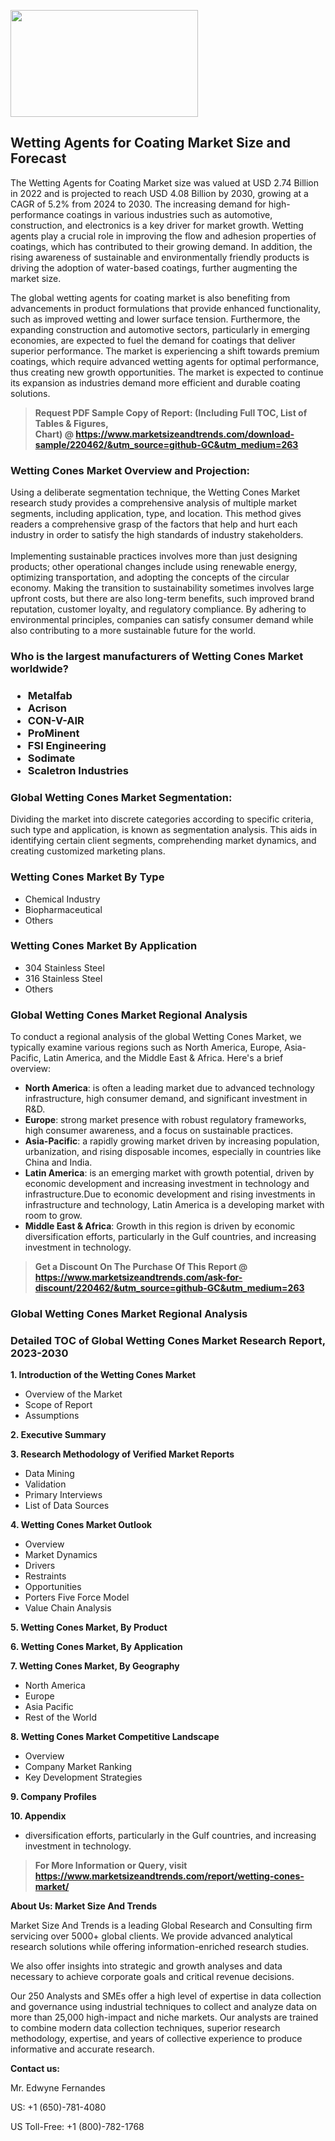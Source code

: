 <p><img class="alignnone size-medium wp-image-20088" src="https://ffe5etoiles.com/wp-content/uploads/2024/12/MST1-300x171.png" alt="" width="300" height="171" /></p><h2>Wetting Agents for Coating Market Size and Forecast</h2><p>The Wetting Agents for Coating Market size was valued at USD 2.74 Billion in 2022 and is projected to reach USD 4.08 Billion by 2030, growing at a CAGR of 5.2% from 2024 to 2030. The increasing demand for high-performance coatings in various industries such as automotive, construction, and electronics is a key driver for market growth. Wetting agents play a crucial role in improving the flow and adhesion properties of coatings, which has contributed to their growing demand. In addition, the rising awareness of sustainable and environmentally friendly products is driving the adoption of water-based coatings, further augmenting the market size.</p><p>The global wetting agents for coating market is also benefiting from advancements in product formulations that provide enhanced functionality, such as improved wetting and lower surface tension. Furthermore, the expanding construction and automotive sectors, particularly in emerging economies, are expected to fuel the demand for coatings that deliver superior performance. The market is experiencing a shift towards premium coatings, which require advanced wetting agents for optimal performance, thus creating new growth opportunities. The market is expected to continue its expansion as industries demand more efficient and durable coating solutions.</p></p><blockquote id="" class=""><strong>Request PDF Sample Copy of Report: (Including Full TOC, List of Tables &amp; Figures, Chart)&nbsp;@&nbsp;<strong><a href="https://www.marketsizeandtrends.com/download-sample/220462/&utm_source=github-GC&utm_medium=263" target="_blank">https://www.marketsizeandtrends.com/download-sample/220462/&utm_source=github-GC&utm_medium=263</a></strong></strong></blockquote><h3 id="" class="">Wetting Cones Market&nbsp;Overview and Projection:</h3><p id="" class="">Using a deliberate segmentation technique, the Wetting Cones Market research study provides a comprehensive analysis of multiple market segments, including application, type, and location. This method gives readers a comprehensive grasp of the factors that help and hurt each industry in order to satisfy the high standards of industry stakeholders. <br /> <br />Implementing sustainable practices involves more than just designing products; other operational changes include using renewable energy, optimizing transportation, and adopting the concepts of the circular economy. Making the transition to sustainability sometimes involves large upfront costs, but there are also long-term benefits, such improved brand reputation, customer loyalty, and regulatory compliance. By adhering to environmental principles, companies can satisfy consumer demand while also contributing to a more sustainable future for the world.</p><h3 id="" class="">Who is the largest manufacturers of&nbsp;Wetting Cones Market worldwide?</h3><h3 class=""><p><ul><li>Metalfab </li><li> Acrison </li><li> CON-V-AIR </li><li> ProMinent </li><li> FSI Engineering </li><li> Sodimate </li><li> Scaletron Industries</li></ul></p></h3><h3 id="" class="">Global&nbsp;Wetting Cones Market Segmentation:</h3><p id="" class="">Dividing the market into discrete categories according to specific criteria, such type and application, is known as segmentation analysis. This aids in identifying certain client segments, comprehending market dynamics, and creating customized marketing plans.</p><h3 id="" class="">Wetting Cones Market&nbsp;By Type</h3><p><p><ul><li>Chemical Industry</li><li> Biopharmaceutical</li><li> Others</p></li></ul></p></p><h3 id="" class="">Wetting Cones Market&nbsp;By Application</h3><p class=""><p><ul><li>304 Stainless Steel</li><li> 316 Stainless Steel</li><li> Others</li></ul></p></p><h3 id="" class="">Global Wetting Cones Market Regional Analysis</h3><p id="" class="">To conduct a regional analysis of the global Wetting Cones Market, we typically examine various regions such as North America, Europe, Asia-Pacific, Latin America, and the Middle East &amp; Africa. Here's a brief overview:</p><ul><li><strong>North America</strong>: is often a leading market due to advanced technology infrastructure, high consumer demand, and significant investment in R&amp;D.</li><li><strong>Europe</strong>: strong market presence with robust regulatory frameworks, high consumer awareness, and a focus on sustainable practices.</li><li><strong>Asia-Pacific</strong>: a rapidly growing market driven by increasing population, urbanization, and rising disposable incomes, especially in countries like China and India.</li><li><strong>Latin America</strong>: is an emerging market with growth potential, driven by economic development and increasing investment in technology and infrastructure.Due to economic development and rising investments in infrastructure and technology, Latin America is a developing market with room to grow.</li><li><strong>Middle East &amp; Africa</strong>: Growth in this region is driven by economic diversification efforts, particularly in the Gulf countries, and increasing investment in technology.</li></ul><blockquote id="" class=""><strong>Get a Discount On The Purchase Of This Report @ <strong><a href="https://www.marketsizeandtrends.com/ask-for-discount/220462/&utm_source=github-GC&utm_medium=263" target="_blank">https://www.marketsizeandtrends.com/ask-for-discount/220462/&utm_source=github-GC&utm_medium=263</a></strong></strong></blockquote><h3 id="" class="">Global Wetting Cones Market Regional Analysis</h3><h3 id="" class="">Detailed TOC of Global Wetting Cones Market Research Report, 2023-2030</h3><p id="" class=""><strong>1. Introduction of the Wetting Cones Market</strong></p><ul><li>Overview of the Market</li><li>Scope of Report</li><li>Assumptions</li></ul><p id="" class=""><strong>2. Executive Summary</strong></p><p id="" class=""><strong>3. Research Methodology of Verified Market Reports</strong></p><ul><li>Data Mining</li><li>Validation</li><li>Primary Interviews</li><li>List of Data Sources</li></ul><p id="" class=""><strong>4. Wetting Cones Market Outlook</strong></p><ul><li>Overview</li><li>Market Dynamics</li><li>Drivers</li><li>Restraints</li><li>Opportunities</li><li>Porters Five Force Model</li><li>Value Chain Analysis</li></ul><p id="" class=""><strong>5. Wetting Cones Market, By Product</strong></p><p id="" class=""><strong>6. Wetting Cones Market, By Application</strong></p><p id="" class=""><strong>7. Wetting Cones Market, By Geography</strong></p><ul><li>North America</li><li>Europe</li><li>Asia Pacific</li><li>Rest of the World</li></ul><p id="" class=""><strong>8. Wetting Cones Market Competitive Landscape</strong></p><ul><li>Overview</li><li>Company Market Ranking</li><li>Key Development Strategies</li></ul><p id="" class=""><strong>9. Company Profiles</strong></p><p id="" class=""><strong>10. Appendix</strong></p><ul><li>diversification efforts, particularly in the Gulf countries, and increasing investment in technology.</li></ul><blockquote id="" class=""><strong>For More Information or Query, visit <strong><strong><a href="https://www.marketsizeandtrends.com/report/wetting-cones-market/" target="_blank">https://www.marketsizeandtrends.com/report/wetting-cones-market/</a></strong></strong></strong></blockquote><p id="" class=""><strong>About Us: Market Size And Trends</strong></p><p id="" class="">Market Size And Trends is a leading Global Research and Consulting firm servicing over 5000+ global clients. We provide advanced analytical research solutions while offering information-enriched research studies.</p><p id="" class="">We also offer insights into strategic and growth analyses and data necessary to achieve corporate goals and critical revenue decisions.</p><p id="" class="">Our 250 Analysts and SMEs offer a high level of expertise in data collection and governance using industrial techniques to collect and analyze data on more than 25,000 high-impact and niche markets. Our analysts are trained to combine modern data collection techniques, superior research methodology, expertise, and years of collective experience to produce informative and accurate research.</p><p id="" class=""><strong>Contact us:</strong></p><p id="" class="">Mr. Edwyne Fernandes</p><p id="" class="">US: +1 (650)-781-4080</p><p id="" class="">US Toll-Free: +1 (800)-782-1768</p>
